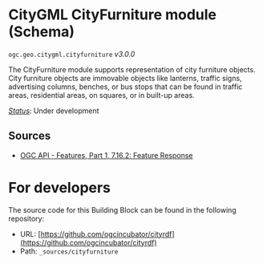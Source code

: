 
# CityGML CityFurniture module (Schema)

`ogc.geo.citygml.cityfurniture` *v3.0.0*

The CityFurniture module supports representation of city furniture objects. City furniture objects are immovable objects like lanterns, traffic signs, advertising columns, benches, or bus stops that can be found in traffic areas, residential areas, on squares, or in built-up areas.

[*Status*](http://www.opengis.net/def/status): Under development

## Sources

* [OGC API - Features, Part 1, 7.16.2: Feature Response](https://docs.ogc.org/is/17-069r3/17-069r3.html#_response_7)

# For developers

The source code for this Building Block can be found in the following repository:

* URL: [https://github.com/ogcincubator/cityrdf](https://github.com/ogcincubator/cityrdf)
* Path: `_sources/cityfurniture`


